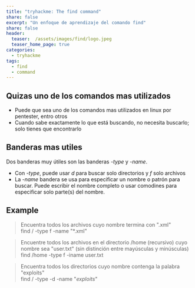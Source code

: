 ```yaml
---
title: "tryhackme: The find command"
share: false
excerpt: "Un enfoque de aprendizaje del comando find"
share: false
header:
  teaser:  /assets/images/find/logo.jpeg
  teaser_home_page: true
categories:
  - tryhackme
tags:
  - find
  - command
---
```

## Quizas uno de los comandos mas utilizados

- Puede que sea uno de los comandos mas utilizados en linux por pentester, entro otros
- Cuando sabe exactamente lo que está buscando, no necesita buscarlo; solo tienes que encontrarlo 

## Banderas mas utiles

Dos banderas muy útiles son las banderas *-type* y *-name*. 

- Con *-type*, puede usar _d_ para buscar solo directorios y _f_ solo archivos
- La *-name* bandera se usa para especificar un nombre o patrón para buscar. Puede escribir el nombre completo o usar comodines para especificar solo parte(s) del nombre.

## Example

> Encuentra todos los archivos cuyo nombre termina con ".xml"  
> find / -type f -name "*.xml"

> Encuentre todos los archivos en el directorio /home (recursivo) cuyo nombre sea "user.txt" (sin distinción entre mayúsculas y minúsculas)  
> find /home -type f -iname user.txt

> Encuentra todos los directorios cuyo nombre contenga la palabra "exploits"  
> find / -type -d -name "*exploits*"
